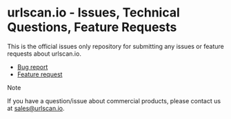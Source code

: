 # urlscan.io - Issues, Technical Questions, Feature Requests

This is the official issues only repository for submitting any issues or feature requests about urlscan.io.

- [Bug report](https://github.com/urlscan/issues/issues/new?template=bug_report.md)
- [Feature request](https://github.com/urlscan/issues/issues/new?template=feature_request.md)

> [!NOTE]
> If you have a question/issue about commercial products, please contact us at [sales@urlscan.io](mailto:sales@urlscan.io).
